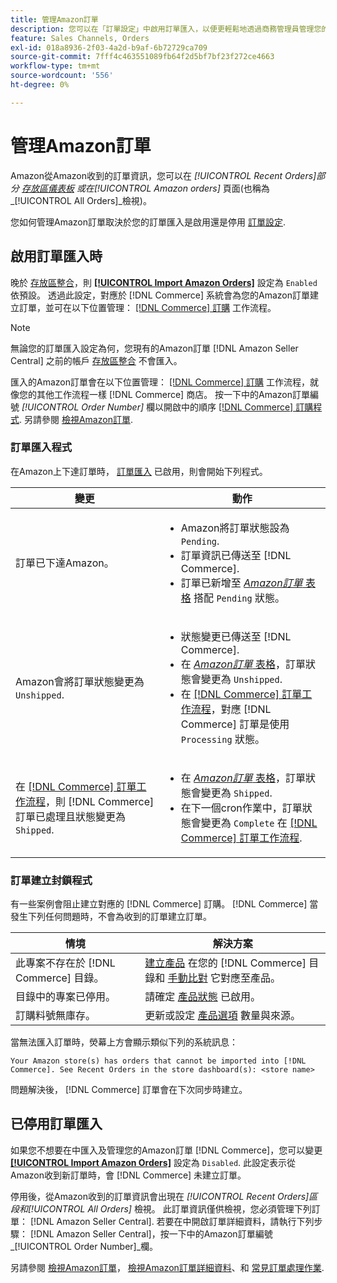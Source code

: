 ```yaml
---
title: 管理Amazon訂單
description: 您可以在「訂單設定」中啟用訂單匯入，以便更輕鬆地透過商務管理員管理您的Amazon訂單。
feature: Sales Channels, Orders
exl-id: 018a8936-2f03-4a2d-b9af-6b72729ca709
source-git-commit: 7fff4c463551089fb64f2d5bf7bf23f272ce4663
workflow-type: tm+mt
source-wordcount: '556'
ht-degree: 0%

---
```


# 管理Amazon訂單

Amazon從Amazon收到的訂單資訊，您可以在 _[!UICONTROL Recent Orders]_部分 [存放區儀表板](./amazon-store-dashboard.md) 或在_[!UICONTROL Amazon orders]_ 頁面(也稱為 _[!UICONTROL All Orders]_檢視)。

您如何管理Amazon訂單取決於您的訂單匯入是啟用還是停用 [訂單設定](./order-settings.md#configure-order-settings).

## 啟用訂單匯入時

晚於 [存放區整合](./store-integration.md)，則 [**[!UICONTROL Import Amazon Orders]**](./order-settings.md#configure-order-settings) 設定為 `Enabled` 依預設。 透過此設定，對應於 [!DNL Commerce] 系統會為您的Amazon訂單建立訂單，並可在以下位置管理： [[!DNL Commerce] 訂購](https://experienceleague.adobe.com/docs/commerce-admin/stores-sales/order-management/orders/orders.html) 工作流程。

>[!NOTE]
>
>無論您的訂單匯入設定為何，您現有的Amazon訂單 [!DNL Amazon Seller Central] 之前的帳戶 [存放區整合](./store-integration.md) 不會匯入。

匯入的Amazon訂單會在以下位置管理： [[!DNL Commerce] 訂購](https://experienceleague.adobe.com/docs/commerce-admin/stores-sales/order-management/orders/orders.html) 工作流程，就像您的其他工作流程一樣 [!DNL Commerce] 商店。 按一下中的Amazon訂單編號 *[!UICONTROL Order Number]* 欄以開啟中的順序 [[!DNL Commerce] 訂購程式](https://experienceleague.adobe.com/docs/commerce-admin/stores-sales/order-management/orders/order-processing.html#process-an-order#order-view-descriptions). 另請參閱 [檢視Amazon訂單](./amazon-orders-all.md).

### 訂單匯入程式

在Amazon上下達訂單時， [訂單匯入](./order-settings.md) 已啟用，則會開始下列程式。

| 變更 | 動作 |
|----------------------------------------------------------------------------------------------------------------------------------------------------------------------------------------------------------------------------|------------------------------------------------------------------------------------------------------------------------------------------------------------------------------------------------------------------------------------------------------------------------------------------------------------------------------------------------------------------------------------------------------------------|
| 訂單已下達Amazon。 | <ul><li>Amazon將訂單狀態設為 `Pending`.</li><li>訂單資訊已傳送至 [!DNL Commerce].</li><li>訂單已新增至 [_Amazon訂單_ 表格](./amazon-orders-all.md) 搭配 `Pending` 狀態。</li></ul> |
| Amazon會將訂單狀態變更為 `Unshipped`. | <ul><li>狀態變更已傳送至 [!DNL Commerce].</li><li>在 [_Amazon訂單_ 表格](./amazon-orders-all.md)，訂單狀態會變更為 `Unshipped`.</li><li>在 [[!DNL Commerce] 訂單工作流程](https://experienceleague.adobe.com/docs/commerce-admin/stores-sales/order-management/orders/orders.html)，對應 [!DNL Commerce] 訂單是使用 `Processing` 狀態。</li></ul> |
| 在 [[!DNL Commerce] 訂單工作流程](https://experienceleague.adobe.com/docs/commerce-admin/stores-sales/order-management/orders/orders.html)，則 [!DNL Commerce] 訂單已處理且狀態變更為 `Shipped`. | <ul><li>在 [_Amazon訂單_ 表格](./amazon-orders-all.md)，訂單狀態會變更為 `Shipped`.</li><li>在下一個cron作業中，訂單狀態會變更為 `Complete` 在 [[!DNL Commerce] 訂單工作流程](https://experienceleague.adobe.com/docs/commerce-admin/stores-sales/order-management/orders/orders.html).</li></ul> |

### 訂單建立封鎖程式

有一些案例會阻止建立對應的 [!DNL Commerce] 訂購。 [!DNL Commerce] 當發生下列任何問題時，不會為收到的訂單建立訂單。

| 情境 | 解決方案 |
|---------------------------------------------------------|----------------------------------------------------------------------------------------------------------------------------------------------------------------------------------|
| 此專案不存在於 [!DNL Commerce] 目錄。 | [建立產品](./creating-assigning-catalog-products.md) 在您的 [!DNL Commerce] 目錄和 [手動比對](./creating-assigning-catalog-products.md) 它對應至產品。 |
| 目錄中的專案已停用。 | 請確定 [產品狀態](https://experienceleague.adobe.com/docs/commerce-admin/inventory/configuration/product-options.html) 已啟用。 |
| 訂購料號無庫存。 | 更新或設定 [產品選項](https://experienceleague.adobe.com/docs/commerce-admin/inventory/configuration/product-options.html) 數量與來源。 |

當無法匯入訂單時，熒幕上方會顯示類似下列的系統訊息：

`Your Amazon store(s) has orders that cannot be imported into [!DNL Commerce]. See Recent Orders in the store dashboard(s): <store name>`

問題解決後， [!DNL Commerce] 訂單會在下次同步時建立。

## 已停用訂單匯入

如果您不想要在中匯入及管理您的Amazon訂單 [!DNL Commerce]，您可以變更 [**[!UICONTROL Import Amazon Orders]**](./order-settings.md#configure-order-settings) 設定為 `Disabled`. 此設定表示從Amazon收到新訂單時，會 [!DNL Commerce] 未建立訂單。

停用後，從Amazon收到的訂單資訊會出現在 _[!UICONTROL Recent Orders]_區段和_[!UICONTROL All Orders]_ 檢視。 此訂單資訊僅供檢視，您必須管理下列訂單： [!DNL Amazon Seller Central]. 若要在中開啟訂單詳細資料，請執行下列步驟： [!DNL Amazon Seller Central]，按一下中的Amazon訂單編號 _[!UICONTROL Order Number]_欄。

另請參閱 [檢視Amazon訂單](./amazon-orders-all.md)， [檢視Amazon訂單詳細資料](./amazon-order-details.md)、和 [常見訂單處理作業](./common-order-processing.md).
